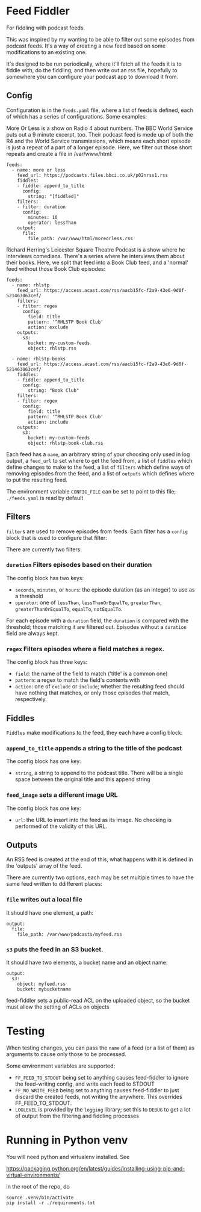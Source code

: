 # Feed Fiddler

For fiddling with podcast feeds.

This was inspired by my wanting to be able to filter out some episodes from podcast feeds. It's a way of creating a new feed based on some modifications to an existing one.

It's designed to be run periodically, where it'll fetch all the feeds it is to fiddle with, do the fiddling, and then write out an rss file, hopefully to somewhere you can configure your podcast app to download it from.

## Config

Configuration is in the `feeds.yaml` file, where a list of feeds is defined, each of which has a series of configurations. Some examples:

More Or Less is a show on Radio 4 about numbers. The BBC World Service puts out a 9 minute excerpt, too. Their podcast feed is mede up of both the R4 and the World Service transmissions, which means each short episode is just a repeat of a part of a longer episode. Here, we filter out those short repeats and create a file in /var/www/html:

```
feeds:
  - name: more or less
    feed_url: https://podcasts.files.bbci.co.uk/p02nrss1.rss
    fiddles:
    - fiddle: append_to_title
      config:
        string: "[fiddled]"
    filters:
    - filter: duration
      config:
        minutes: 10
        operator: lessThan
    output:
      file:
        file_path: /var/www/html/moreorless.rss
```


Richard Herring's Leicester Square Theatre Podcast is a show where he interviews comedians. There's a series where he interviews them about their books. Here, we split that feed into a Book Club feed, and a 'normal' feed without those Book Club episodes:

```
feeds:
  - name: rhlstp
    feed_url: https://access.acast.com/rss/aacb15fc-f2a9-43e6-9d0f-521463063cef/
    filters:
    - filter: regex
      config:
        field: title
        pattern: '^RHLSTP Book Club'
        action: exclude
    outputs:
      s3:
        bucket: my-custom-feeds
        object: rhlstp.rss

  - name: rhlstp-books
    feed_url: https://access.acast.com/rss/aacb15fc-f2a9-43e6-9d0f-521463063cef/
    fiddles:
    - fiddle: append_to_title
      config:
        string: "Book Club"
    filters:
    - filter: regex
      config:
        field: title
        pattern: '^RHLSTP Book Club'
        action: include
    outputs:
      s3:
        bucket: my-custom-feeds
        object: rhlstp-book-club.rss
```

Each feed has a `name`, an arbitrary string of your choosing only used in log output, a `feed_url` to set where to get the feed from, a list of `fiddles` which define changes to make to the feed, a list of `filters` which define ways of removing episodes from the feed, and a list of `outputs` which defines where to put the resulting feed.

The environment variable `CONFIG_FILE` can be set to point to this file; `./feeds.yaml` is read by default

## Filters

`filter`s are used to remove episodes from feeds. Each filter has a `config` block that is used to configure that filter:

There are currently two filters:

### `duration` Filters episodes based on their duration

The config block has two keys:

* `seconds`, `minutes`, or `hours`: the episode duration (as an integer) to use as a threshold
* `operator`: one of `lessThan`, `lessThanOrEqualTo`, `greaterThan`, `greaterThanOrEqualTo`, `equalTo`, `notEqualTo`.

For each episode with a `duration` field, the `duration` is compared with the threshold; those matching it are filtered out. Episodes without a `duration` field are always kept.

### `regex` Filters episodes where a field matches a regex.

The config block has three keys:
* `field`: the name of the field to match ('title' is a common one)
* `pattern`: a regex to match the field's contents with
* `action`: one of `exclude` or `include`; whether the resulting feed should have nothing that matches, or only those episodes that match, respectively.

## Fiddles

`Fiddles` make modifications to the feed, they each have a config block:

### `append_to_title` appends a string to the title of the podcast

The config block has one key:

* `string`,  a string to append to the podcast title. There will be a single space between the original title and this append string

### `feed_image` sets a different image URL

The config block has one key:

* `url`: the URL to insert into the feed as its image. No checking is performed of the validity of this URL.

## Outputs

An RSS feed is created at the end of this, what happens with it is defined in the 'outputs' array of the feed.

There are currently two options, each may be set multiple times to have the same feed written to ddifferent places:

### `file` writes out a local file

It should have one element, a path:
```
output:
  file:
    file_path: /var/www/podcasts/myfeed.rss
```

### `s3` puts the feed in an S3 bucket.

It should have two elements, a bucket name and an object name:

```
output:
  s3:
    object: myfeed.rss
    bucket: mybucketname
```

feed-fiddler sets a public-read ACL on the uploaded object, so the bucket must allow the setting of ACLs on objects

# Testing

When testing changes, you can pass the `name` of a feed (or a list of them) as arguments to cause only those to be processed.

Some environment variables are supported:

* `FF_FEED_TO_STDOUT` being set to anything causes feed-fiddler to ignore the feed-writing config, and write each feed to STDOUT
* `FF_NO_WRITE_FEED` being set to anything causes feed-fiddler to just discard the created feeds, not writing the anywhere. This overrides FF_FEED_TO_STDOUT.
* `LOGLEVEL` is provided by the `logging` library; set this to `DEBUG` to get a lot of output from the filtering and fiddling processes


# Running in Python venv

You will need python and virtualenv installed. See

https://packaging.python.org/en/latest/guides/installing-using-pip-and-virtual-environments/

in the root of the repo, do

    source .venv/bin/activate
    pip install -r ./requirements.txt
